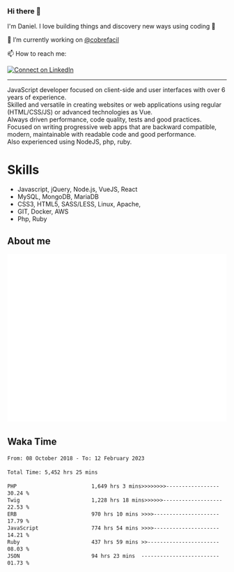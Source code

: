 ### Hi there 👋

I'm Daniel. I love building things and discovery new ways using coding :raised_hands: 

🔭 I’m currently working on [@cobrefacil](https://www.cobrefacil.com.br/)

📫 How to reach me:

[![Connect on LinkedIn](https://img.shields.io/badge/--linkedin?label=LinkedIn&logo=LinkedIn&style=social)](https://www.linkedin.com/in/daniel-cerverizzo/)

---

JavaScript developer focused on client-side and user interfaces with over 6 years of experience.  
Skilled and versatile in creating websites or web applications using regular (HTML/CSS/JS) or advanced technologies as Vue.  
Always driven performance, code quality, tests and good practices.  
 Focused on writing progressive web apps that are backward compatible, modern, maintainable with readable code and good performance.  
Also experienced using NodeJS, php, ruby. 


# Skills

 - Javascript, jQuery, Node.js, VueJS, React
 - MySQL, MongoDB, MariaDB    
 - CSS3, HTML5, SASS/LESS,  Linux, Apache,
 - GIT, Docker, AWS
 - Php, Ruby

## About me

![Metrics](/github-metrics.svg)

## Waka Time

<!--START_SECTION:waka-->

```text
From: 08 October 2018 - To: 12 February 2023

Total Time: 5,452 hrs 25 mins

PHP                        1,649 hrs 3 mins>>>>>>>>-----------------   30.24 %
Twig                       1,228 hrs 18 mins>>>>>>-------------------   22.53 %
ERB                        970 hrs 10 mins >>>>---------------------   17.79 %
JavaScript                 774 hrs 54 mins >>>>---------------------   14.21 %
Ruby                       437 hrs 59 mins >>-----------------------   08.03 %
JSON                       94 hrs 23 mins  -------------------------   01.73 %
```

<!--END_SECTION:waka-->

